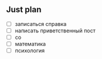 ## Just plan
- [ ] записаться справка
- [ ] написать приветственный пост
- [ ] со
- [ ] математика
- [ ] психология
